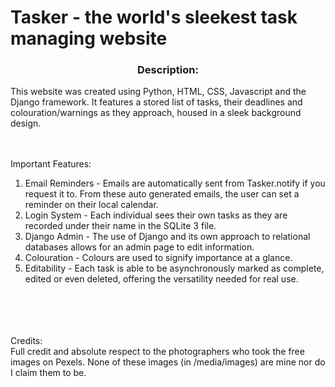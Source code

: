 # Tasker - the world's sleekest task managing website

<div align="center"> <h3>Description:</h3></div>
This website was created using Python, HTML, CSS, Javascript and the Django framework. It features a stored list of tasks, their deadlines and colouration/warnings as they approach, housed in a sleek background design.<br><br><br>

Important Features:
1) Email Reminders - Emails are automatically sent from Tasker.notify if you request it to. From these auto generated emails, the user can set a reminder on their local calendar.
2) Login System - Each individual sees their own tasks as they are recorded under their name in the SQLite 3 file.
3) Django Admin - The use of Django and its own approach to relational databases allows for an admin page to edit information.
4) Colouration - Colours are used to signify importance at a glance.
5) Editability - Each task is able to be asynchronously marked as complete, edited or even deleted, offering the versatility needed for real use.

<br><br><br><br>
Credits:<br>
Full credit and absolute respect to the photographers who took the free images on Pexels. None of these images (in /media/images) are mine nor do I claim them to be.
